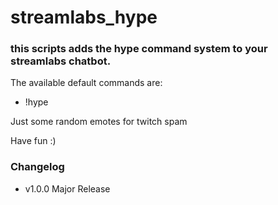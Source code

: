 # streamlabs_hype

### this scripts adds the hype command system to your streamlabs chatbot.
The available default commands are:
* !hype

Just some random emotes for twitch spam

Have fun :)


### Changelog

* v1.0.0 Major Release